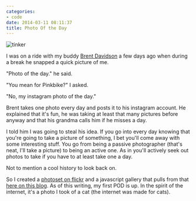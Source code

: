 ```yaml
---
categories:
- code
date: 2014-03-11 08:11:37
title: Photo Of the Day
---
```


![tinker](https://farm8.staticflickr.com/7316/13067793313_351de6f7b5.jpg)

I was on a ride with my buddy [Brent Davidson](http://brentdavidson.me) a few days ago when during a break he snapped a quick picture of me.

"Photo of the day." he said.

"You mean for Pinkbike?" I asked.

"No, my instagram photo of the day."

Brent takes one photo every day and posts it to his instagram account. He explained that it's fun, he was taking at least that many pictures before anyway and that his grandma calls him if he misses a day.

I told him I was going to steal his idea. If you go into every day knowing that you're going to take a picture of something, I bet you'll come away with some interesting stuff. You go from being a passive photographer (that's neat, I'll take a picture) to being an active one. As in you'll actively seek out photos to take if you have to at least take one a day.

Not to mention a cool history to look back on.

So I created a [photoset on flickr](https://secure.flickr.com/photos/103377679@N03/sets/72157642172999344/) and a javascript gallery that pulls from that [here on this blog](http://pedaldrivenprogramming.com/pod/). As of this writing, my first POD is up. In the spirit of the internet, it's a photo I took of a cat (the internet was made for cats).
